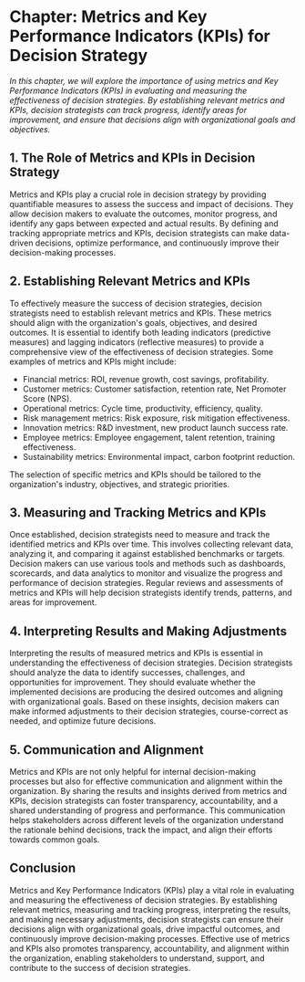 Chapter: Metrics and Key Performance Indicators (KPIs) for Decision Strategy
============================================================================

*In this chapter, we will explore the importance of using metrics and Key Performance Indicators (KPIs) in evaluating and measuring the effectiveness of decision strategies. By establishing relevant metrics and KPIs, decision strategists can track progress, identify areas for improvement, and ensure that decisions align with organizational goals and objectives.*

**1. The Role of Metrics and KPIs in Decision Strategy**
--------------------------------------------------------

Metrics and KPIs play a crucial role in decision strategy by providing quantifiable measures to assess the success and impact of decisions. They allow decision makers to evaluate the outcomes, monitor progress, and identify any gaps between expected and actual results. By defining and tracking appropriate metrics and KPIs, decision strategists can make data-driven decisions, optimize performance, and continuously improve their decision-making processes.

**2. Establishing Relevant Metrics and KPIs**
---------------------------------------------

To effectively measure the success of decision strategies, decision strategists need to establish relevant metrics and KPIs. These metrics should align with the organization's goals, objectives, and desired outcomes. It is essential to identify both leading indicators (predictive measures) and lagging indicators (reflective measures) to provide a comprehensive view of the effectiveness of decision strategies. Some examples of metrics and KPIs might include:

* Financial metrics: ROI, revenue growth, cost savings, profitability.
* Customer metrics: Customer satisfaction, retention rate, Net Promoter Score (NPS).
* Operational metrics: Cycle time, productivity, efficiency, quality.
* Risk management metrics: Risk exposure, risk mitigation effectiveness.
* Innovation metrics: R\&D investment, new product launch success rate.
* Employee metrics: Employee engagement, talent retention, training effectiveness.
* Sustainability metrics: Environmental impact, carbon footprint reduction.

The selection of specific metrics and KPIs should be tailored to the organization's industry, objectives, and strategic priorities.

**3. Measuring and Tracking Metrics and KPIs**
----------------------------------------------

Once established, decision strategists need to measure and track the identified metrics and KPIs over time. This involves collecting relevant data, analyzing it, and comparing it against established benchmarks or targets. Decision makers can use various tools and methods such as dashboards, scorecards, and data analytics to monitor and visualize the progress and performance of decision strategies. Regular reviews and assessments of metrics and KPIs will help decision strategists identify trends, patterns, and areas for improvement.

**4. Interpreting Results and Making Adjustments**
--------------------------------------------------

Interpreting the results of measured metrics and KPIs is essential in understanding the effectiveness of decision strategies. Decision strategists should analyze the data to identify successes, challenges, and opportunities for improvement. They should evaluate whether the implemented decisions are producing the desired outcomes and aligning with organizational goals. Based on these insights, decision makers can make informed adjustments to their decision strategies, course-correct as needed, and optimize future decisions.

**5. Communication and Alignment**
----------------------------------

Metrics and KPIs are not only helpful for internal decision-making processes but also for effective communication and alignment within the organization. By sharing the results and insights derived from metrics and KPIs, decision strategists can foster transparency, accountability, and a shared understanding of progress and performance. This communication helps stakeholders across different levels of the organization understand the rationale behind decisions, track the impact, and align their efforts towards common goals.

**Conclusion**
--------------

Metrics and Key Performance Indicators (KPIs) play a vital role in evaluating and measuring the effectiveness of decision strategies. By establishing relevant metrics, measuring and tracking progress, interpreting the results, and making necessary adjustments, decision strategists can ensure their decisions align with organizational goals, drive impactful outcomes, and continuously improve decision-making processes. Effective use of metrics and KPIs also promotes transparency, accountability, and alignment within the organization, enabling stakeholders to understand, support, and contribute to the success of decision strategies.
